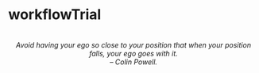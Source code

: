 # workflowTrial
<!-- QUOTE:START -->
<p align="center"><br><i>Avoid having your ego so close to your position that when your position falls, your ego goes with it.</i><br><i>– Colin Powell.</i><br></p>
<!-- QUOTE:END -->

